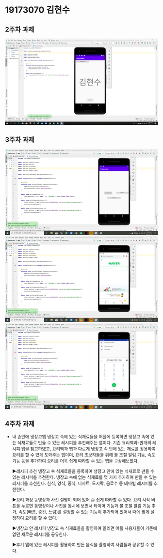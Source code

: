 # 19173070 김현수

## 2주차 과제
<img width="" height="" src="./Png/and.png.png"></img>
## 3주차 과제
<img width="" height="" src="./Png/firstview.png "></img>
<img width="" height="" src="./Png/naverview.png "></img>
<img width="" height="" src="./Png/callview.png "></img>
## 4주차 과제
- 내 손안에 냉장고앱
  냉장고 속에 있는 식재료들을 어플에 등록하면 냉장고 속에 있는 식재료들로 만들 수 있는 레시피를 추천해주는 앱이다.
  기존 요리백과-만개의 레시피 앱을 참고하였고, 요리백과 앱과 다르게 냉장고 속 안에 있는 재료를 활용하여 요리를 할 수 있게 도와주는 앱이며, 요리 초보자들을 위해 불 조절 알림 기능, 속도   기능 등을 추가하여 요리를 더욱 쉽게 따라할 수 있는 앱을 구상해보았다.
 
  ▶레시피 추천
  냉장고 속 식재료들을 등록하여 냉장고 안에 있는 식재료로 만들 수 있는 레시피를 추천한다. 
  냉장고 속에 없는 식재료를 몇 가지 추가하여 만들 수 있는 레시피를 추천한다. 
  한식, 양식, 중식, 디저트, 도시락, 음료수 등 테마별 레시피를 추천한다.
 
  ▶요리 과정
  동영상과 사진 설명이 되어 있어 손 쉽게 따라할 수 있다.
  요리 시작 버튼을 누르면 동영상이나 사진을 동시에 보면서 타이머 기능과 불 조절 알림 기능 추가, 속도(빠름, 중간, 느림)를 설정할 수 있는 기능이 추가되어 있어서 때에 맞게 설정하여 요리를   할 수 있다.

  ▶냉장고 안 레시피
  냉장고 속 식재료들을 촬영하여 올리면 어플 사용자들이 기존에 없던 새로운 레시피를 공유한다.

  ▶후기
  앱에 있는 레시피를 활용하여 만든 음식을 촬영하여 사람들과 공유할 수 있다.
  
 
